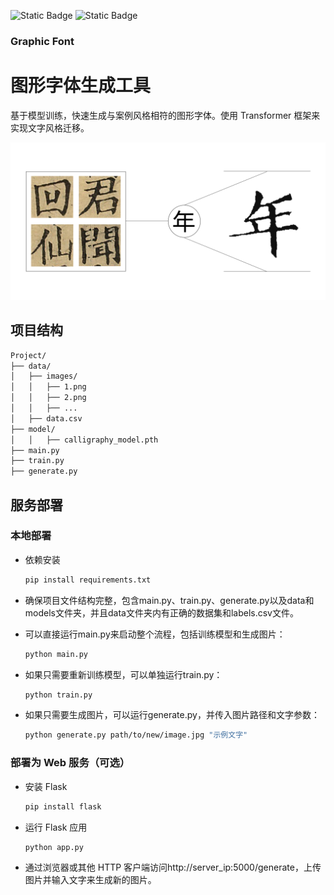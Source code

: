 ![Static Badge](https://img.shields.io/badge/License-MIT-red)
![Static Badge](https://img.shields.io/badge/DEMO-CODE-blue)

### Graphic Font

# 图形字体生成工具

基于模型训练，快速生成与案例风格相符的图形字体。使用 Transformer 框架来实现文字风格迁移。

![Graphic Font](./assets/README/1.png)

## 项目结构

```bash
Project/
├── data/
│   ├── images/
│   │   ├── 1.png
│   │   ├── 2.png
│   │   ├── ...
│   ├── data.csv
├── model/
│   │   ├── calligraphy_model.pth
├── main.py
├── train.py
├── generate.py
```

## 服务部署

### 本地部署

* 依赖安装

  ```python
  pip install requirements.txt
  ```
* 确保项目文件结构完整，包含main.py、train.py、generate.py以及data和models文件夹，并且data文件夹内有正确的数据集和labels.csv文件。
* 可以直接运行main.py来启动整个流程，包括训练模型和生成图片：

  ```bash
  python main.py
  ```
* 如果只需要重新训练模型，可以单独运行train.py：

  ```bash
  python train.py
  ```
* 如果只需要生成图片，可以运行generate.py，并传入图片路径和文字参数：

  ```bash
  python generate.py path/to/new/image.jpg "示例文字"
  ```

### 部署为 Web 服务（可选）

* 安装 Flask

  ```bash
  pip install flask
  ```
* 运行 Flask 应用

  ```bash
  python app.py
  ```
* 通过浏览器或其他 HTTP 客户端访问http://server_ip:5000/generate，上传图片并输入文字来生成新的图片。
